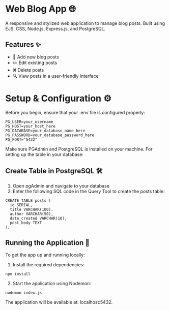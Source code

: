 # Web Blog App 🌐
A responsive and stylized web application to manage blog posts. Built using EJS, CSS, Node.js, Express.js, and PostgreSQL.

## Features ✨
- 📝 Add new blog posts
- ✏️ Edit existing posts
- ❌ Delete posts
- 🔍 View posts in a user-friendly interface

# Setup & Configuration ⚙️
Before you begin, ensure that your .env file is configured properly:

```
PG_USER=your_username
PG_HOST=your_host_here
PG_DATABASE=your_database_name_here
PG_PASSWORD=your_database_password_here
PG_PORT="5432"
```
Make sure PGAdmin and PostgreSQL is installed on your machine. For setting up the table in your database:

## Create Table in PostgreSQL 🛠️
1. Open pgAdmin and navigate to your database
2. Enter the following SQL code in the Query Tool to create the posts table:
```
CREATE TABLE posts (
  id SERIAL,
  title VARCHAR(100),
  author VARCHAR(50),
  date_created VARCHAR(10),
  post_body TEXT
);
```

## Running the Application 🚀
To get the app up and running locally:

1. Install the required dependencies:
```
npm install
```
2. Start the application using Nodemon:
```
nodemon index.js
```

The application will be available at: localhost:5432.
